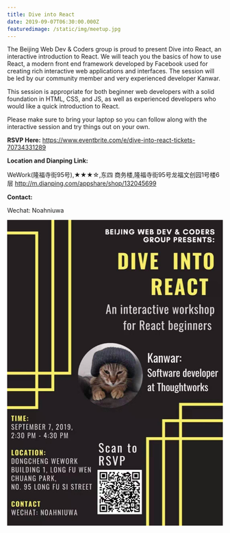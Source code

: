 ```yaml
---
title: Dive into React
date: 2019-09-07T06:30:00.000Z
featuredimage: /static/img/meetup.jpg
---
```

The Beijing Web Dev & Coders group is proud to present Dive into React, an interactive introduction to React. We will teach you the basics of how to use React, a modern front end framework developed by Facebook used for creating rich interactive web applications and interfaces. The session will be led by our community member and very experienced developer Kanwar.

This session is appropriate for both beginner web developers with a solid foundation in HTML, CSS, and JS, as well as experienced developers who would like a quick introduction to React.

Please make sure to bring your laptop so you can follow along with the interactive session and try things out on your own.

**RSVP Here:** 
https://www.eventbrite.com/e/dive-into-react-tickets-70734331289

**Location and Dianping Link:**

WeWork(隆福寺街95号),★★★☆,东四 商务楼,隆福寺街95号龙福文创园1号楼6层 http://m.dianping.com/appshare/shop/132045699

**Contact:**

Wechat: Noahniuwa

![](/static/img/wechatimg644.jpeg)
